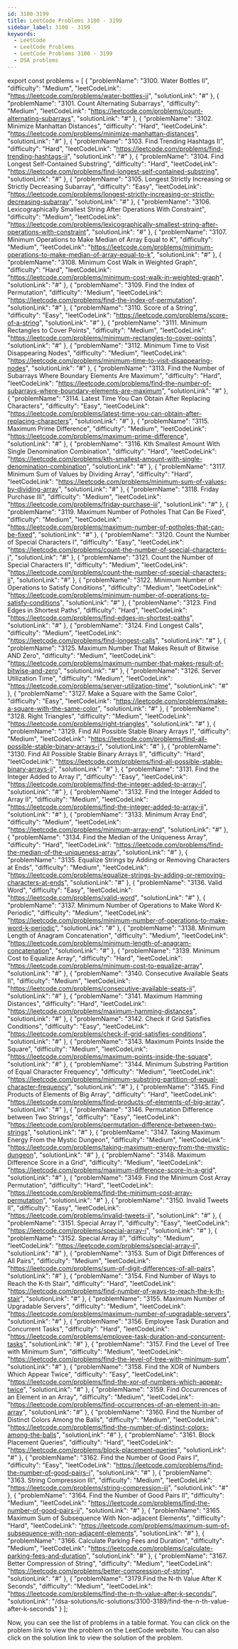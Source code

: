 ```yaml
---
id: 3100-3199
title: LeetCode Problems 3100 - 3199
sidebar_label: 3100 - 3199
keywords:
  - LeetCode
  - LeetCode Problems
  - LeetCode Problems 3100 - 3199
  - DSA problems
---
```


export const problems = [
{
    "problemName": "3100. Water Bottles II",
    "difficulty": "Medium",
    "leetCodeLink": "https://leetcode.com/problems/water-bottles-ii",
    "solutionLink": "#"
  },
  {
    "problemName": "3101. Count Alternating Subarrays",
    "difficulty": "Medium",
    "leetCodeLink": "https://leetcode.com/problems/count-alternating-subarrays",
    "solutionLink": "#"
  },
  {
    "problemName": "3102. Minimize Manhattan Distances",
    "difficulty": "Hard",
    "leetCodeLink": "https://leetcode.com/problems/minimize-manhattan-distances",
    "solutionLink": "#"
  },
  {
    "problemName": "3103. Find Trending Hashtags II",
    "difficulty": "Hard",
    "leetCodeLink": "https://leetcode.com/problems/find-trending-hashtags-ii",
    "solutionLink": "#"
  },
  {
    "problemName": "3104. Find Longest Self-Contained Substring",
    "difficulty": "Hard",
    "leetCodeLink": "https://leetcode.com/problems/find-longest-self-contained-substring",
    "solutionLink": "#"
  },
  {
    "problemName": "3105. Longest Strictly Increasing or Strictly Decreasing Subarray",
    "difficulty": "Easy",
    "leetCodeLink": "https://leetcode.com/problems/longest-strictly-increasing-or-strictly-decreasing-subarray",
    "solutionLink": "#"
  },
  {
    "problemName": "3106. Lexicographically Smallest String After Operations With Constraint",
    "difficulty": "Medium",
    "leetCodeLink": "https://leetcode.com/problems/lexicographically-smallest-string-after-operations-with-constraint",
    "solutionLink": "#"
  },
  {
    "problemName": "3107. Minimum Operations to Make Median of Array Equal to K",
    "difficulty": "Medium",
    "leetCodeLink": "https://leetcode.com/problems/minimum-operations-to-make-median-of-array-equal-to-k",
    "solutionLink": "#"
  },
  {
    "problemName": "3108. Minimum Cost Walk in Weighted Graph",
    "difficulty": "Hard",
    "leetCodeLink": "https://leetcode.com/problems/minimum-cost-walk-in-weighted-graph",
    "solutionLink": "#"
  },
  {
    "problemName": "3109. Find the Index of Permutation",
    "difficulty": "Medium",
    "leetCodeLink": "https://leetcode.com/problems/find-the-index-of-permutation",
    "solutionLink": "#"
  },
  {
    "problemName": "3110. Score of a String",
    "difficulty": "Easy",
    "leetCodeLink": "https://leetcode.com/problems/score-of-a-string",
    "solutionLink": "#"
  },
  {
    "problemName": "3111. Minimum Rectangles to Cover Points",
    "difficulty": "Medium",
    "leetCodeLink": "https://leetcode.com/problems/minimum-rectangles-to-cover-points",
    "solutionLink": "#"
  },
  {
    "problemName": "3112. Minimum Time to Visit Disappearing Nodes",
    "difficulty": "Medium",
    "leetCodeLink": "https://leetcode.com/problems/minimum-time-to-visit-disappearing-nodes",
    "solutionLink": "#"
  },
  {
    "problemName": "3113. Find the Number of Subarrays Where Boundary Elements Are Maximum",
    "difficulty": "Hard",
    "leetCodeLink": "https://leetcode.com/problems/find-the-number-of-subarrays-where-boundary-elements-are-maximum",
    "solutionLink": "#"
  },
  {
    "problemName": "3114. Latest Time You Can Obtain After Replacing Characters",
    "difficulty": "Easy",
    "leetCodeLink": "https://leetcode.com/problems/latest-time-you-can-obtain-after-replacing-characters",
    "solutionLink": "#"
  },
  {
    "problemName": "3115. Maximum Prime Difference",
    "difficulty": "Medium",
    "leetCodeLink": "https://leetcode.com/problems/maximum-prime-difference",
    "solutionLink": "#"
  },
  {
    "problemName": "3116. Kth Smallest Amount With Single Denomination Combination",
    "difficulty": "Hard",
    "leetCodeLink": "https://leetcode.com/problems/kth-smallest-amount-with-single-denomination-combination",
    "solutionLink": "#"
  },
  {
    "problemName": "3117. Minimum Sum of Values by Dividing Array",
    "difficulty": "Hard",
    "leetCodeLink": "https://leetcode.com/problems/minimum-sum-of-values-by-dividing-array",
    "solutionLink": "#"
  },
  {
    "problemName": "3118. Friday Purchase III",
    "difficulty": "Medium",
    "leetCodeLink": "https://leetcode.com/problems/friday-purchase-iii",
    "solutionLink": "#"
  },
  {
    "problemName": "3119. Maximum Number of Potholes That Can Be Fixed",
    "difficulty": "Medium",
    "leetCodeLink": "https://leetcode.com/problems/maximum-number-of-potholes-that-can-be-fixed",
    "solutionLink": "#"
  },
  {
    "problemName": "3120. Count the Number of Special Characters I",
    "difficulty": "Easy",
    "leetCodeLink": "https://leetcode.com/problems/count-the-number-of-special-characters-i",
    "solutionLink": "#"
  },
  {
    "problemName": "3121. Count the Number of Special Characters II",
    "difficulty": "Medium",
    "leetCodeLink": "https://leetcode.com/problems/count-the-number-of-special-characters-ii",
    "solutionLink": "#"
  },
  {
    "problemName": "3122. Minimum Number of Operations to Satisfy Conditions",
    "difficulty": "Medium",
    "leetCodeLink": "https://leetcode.com/problems/minimum-number-of-operations-to-satisfy-conditions",
    "solutionLink": "#"
  },
  {
    "problemName": "3123. Find Edges in Shortest Paths",
    "difficulty": "Hard",
    "leetCodeLink": "https://leetcode.com/problems/find-edges-in-shortest-paths",
    "solutionLink": "#"
  },
  {
    "problemName": "3124. Find Longest Calls",
    "difficulty": "Medium",
    "leetCodeLink": "https://leetcode.com/problems/find-longest-calls",
    "solutionLink": "#"
  },
  {
    "problemName": "3125. Maximum Number That Makes Result of Bitwise AND Zero",
    "difficulty": "Medium",
    "leetCodeLink": "https://leetcode.com/problems/maximum-number-that-makes-result-of-bitwise-and-zero",
    "solutionLink": "#"
  },
  {
    "problemName": "3126. Server Utilization Time",
    "difficulty": "Medium",
    "leetCodeLink": "https://leetcode.com/problems/server-utilization-time",
    "solutionLink": "#"
  },
  {
    "problemName": "3127. Make a Square with the Same Color",
    "difficulty": "Easy",
    "leetCodeLink": "https://leetcode.com/problems/make-a-square-with-the-same-color",
    "solutionLink": "#"
  },
  {
    "problemName": "3128. Right Triangles",
    "difficulty": "Medium",
    "leetCodeLink": "https://leetcode.com/problems/right-triangles",
    "solutionLink": "#"
  },
  {
    "problemName": "3129. Find All Possible Stable Binary Arrays I",
    "difficulty": "Medium",
    "leetCodeLink": "https://leetcode.com/problems/find-all-possible-stable-binary-arrays-i",
    "solutionLink": "#"
  },
  {
    "problemName": "3130. Find All Possible Stable Binary Arrays II",
    "difficulty": "Hard",
    "leetCodeLink": "https://leetcode.com/problems/find-all-possible-stable-binary-arrays-ii",
    "solutionLink": "#"
  },
  {
    "problemName": "3131. Find the Integer Added to Array I",
    "difficulty": "Easy",
    "leetCodeLink": "https://leetcode.com/problems/find-the-integer-added-to-array-i",
    "solutionLink": "#"
  },
  {
    "problemName": "3132. Find the Integer Added to Array II",
    "difficulty": "Medium",
    "leetCodeLink": "https://leetcode.com/problems/find-the-integer-added-to-array-ii",
    "solutionLink": "#"
  },
  {
    "problemName": "3133. Minimum Array End",
    "difficulty": "Medium",
    "leetCodeLink": "https://leetcode.com/problems/minimum-array-end",
    "solutionLink": "#"
  },
  {
    "problemName": "3134. Find the Median of the Uniqueness Array",
    "difficulty": "Hard",
    "leetCodeLink": "https://leetcode.com/problems/find-the-median-of-the-uniqueness-array",
    "solutionLink": "#"
  },
  {
    "problemName": "3135. Equalize Strings by Adding or Removing Characters at Ends",
    "difficulty": "Medium",
    "leetCodeLink": "https://leetcode.com/problems/equalize-strings-by-adding-or-removing-characters-at-ends",
    "solutionLink": "#"
  },
  {
    "problemName": "3136. Valid Word",
    "difficulty": "Easy",
    "leetCodeLink": "https://leetcode.com/problems/valid-word",
    "solutionLink": "#"
  },
  {
    "problemName": "3137. Minimum Number of Operations to Make Word K-Periodic",
    "difficulty": "Medium",
    "leetCodeLink": "https://leetcode.com/problems/minimum-number-of-operations-to-make-word-k-periodic",
    "solutionLink": "#"
  },
  {
    "problemName": "3138. Minimum Length of Anagram Concatenation",
    "difficulty": "Medium",
    "leetCodeLink": "https://leetcode.com/problems/minimum-length-of-anagram-concatenation",
    "solutionLink": "#"
  },
  {
    "problemName": "3139. Minimum Cost to Equalize Array",
    "difficulty": "Hard",
    "leetCodeLink": "https://leetcode.com/problems/minimum-cost-to-equalize-array",
    "solutionLink": "#"
  },
  {
    "problemName": "3140. Consecutive Available Seats II",
    "difficulty": "Medium",
    "leetCodeLink": "https://leetcode.com/problems/consecutive-available-seats-ii",
    "solutionLink": "#"
  },
  {
    "problemName": "3141. Maximum Hamming Distances",
    "difficulty": "Hard",
    "leetCodeLink": "https://leetcode.com/problems/maximum-hamming-distances",
    "solutionLink": "#"
  },
  {
    "problemName": "3142. Check if Grid Satisfies Conditions",
    "difficulty": "Easy",
    "leetCodeLink": "https://leetcode.com/problems/check-if-grid-satisfies-conditions",
    "solutionLink": "#"
  },
  {
    "problemName": "3143. Maximum Points Inside the Square",
    "difficulty": "Medium",
    "leetCodeLink": "https://leetcode.com/problems/maximum-points-inside-the-square",
    "solutionLink": "#"
  },
  {
    "problemName": "3144. Minimum Substring Partition of Equal Character Frequency",
    "difficulty": "Medium",
    "leetCodeLink": "https://leetcode.com/problems/minimum-substring-partition-of-equal-character-frequency",
    "solutionLink": "#"
  },
  {
    "problemName": "3145. Find Products of Elements of Big Array",
    "difficulty": "Hard",
    "leetCodeLink": "https://leetcode.com/problems/find-products-of-elements-of-big-array",
    "solutionLink": "#"
  },
  {
    "problemName": "3146. Permutation Difference between Two Strings",
    "difficulty": "Easy",
    "leetCodeLink": "https://leetcode.com/problems/permutation-difference-between-two-strings",
    "solutionLink": "#"
  },
  {
    "problemName": "3147. Taking Maximum Energy From the Mystic Dungeon",
    "difficulty": "Medium",
    "leetCodeLink": "https://leetcode.com/problems/taking-maximum-energy-from-the-mystic-dungeon",
    "solutionLink": "#"
  },
  {
    "problemName": "3148. Maximum Difference Score in a Grid",
    "difficulty": "Medium",
    "leetCodeLink": "https://leetcode.com/problems/maximum-difference-score-in-a-grid",
    "solutionLink": "#"
  },
  {
    "problemName": "3149. Find the Minimum Cost Array Permutation",
    "difficulty": "Hard",
    "leetCodeLink": "https://leetcode.com/problems/find-the-minimum-cost-array-permutation",
    "solutionLink": "#"
  },
  {
    "problemName": "3150. Invalid Tweets II",
    "difficulty": "Easy",
    "leetCodeLink": "https://leetcode.com/problems/invalid-tweets-ii",
    "solutionLink": "#"
  },
  {
    "problemName": "3151. Special Array I",
    "difficulty": "Easy",
    "leetCodeLink": "https://leetcode.com/problems/special-array-i",
    "solutionLink": "#"
  },
  {
    "problemName": "3152. Special Array II",
    "difficulty": "Medium",
    "leetCodeLink": "https://leetcode.com/problems/special-array-ii",
    "solutionLink": "#"
  },
  {
    "problemName": "3153. Sum of Digit Differences of All Pairs",
    "difficulty": "Medium",
    "leetCodeLink": "https://leetcode.com/problems/sum-of-digit-differences-of-all-pairs",
    "solutionLink": "#"
  },
  {
    "problemName": "3154. Find Number of Ways to Reach the K-th Stair",
    "difficulty": "Hard",
    "leetCodeLink": "https://leetcode.com/problems/find-number-of-ways-to-reach-the-k-th-stair",
    "solutionLink": "#"
  },
  {
    "problemName": "3155. Maximum Number of Upgradable Servers",
    "difficulty": "Medium",
    "leetCodeLink": "https://leetcode.com/problems/maximum-number-of-upgradable-servers",
    "solutionLink": "#"
  },
  {
    "problemName": "3156. Employee Task Duration and Concurrent Tasks",
    "difficulty": "Hard",
    "leetCodeLink": "https://leetcode.com/problems/employee-task-duration-and-concurrent-tasks",
    "solutionLink": "#"
  },
  {
    "problemName": "3157. Find the Level of Tree with Minimum Sum",
    "difficulty": "Medium",
    "leetCodeLink": "https://leetcode.com/problems/find-the-level-of-tree-with-minimum-sum",
    "solutionLink": "#"
  },
  {
    "problemName": "3158. Find the XOR of Numbers Which Appear Twice",
    "difficulty": "Easy",
    "leetCodeLink": "https://leetcode.com/problems/find-the-xor-of-numbers-which-appear-twice",
    "solutionLink": "#"
  },
  {
    "problemName": "3159. Find Occurrences of an Element in an Array",
    "difficulty": "Medium",
    "leetCodeLink": "https://leetcode.com/problems/find-occurrences-of-an-element-in-an-array",
    "solutionLink": "#"
  },
  {
    "problemName": "3160. Find the Number of Distinct Colors Among the Balls",
    "difficulty": "Medium",
    "leetCodeLink": "https://leetcode.com/problems/find-the-number-of-distinct-colors-among-the-balls",
    "solutionLink": "#"
  },
  {
    "problemName": "3161. Block Placement Queries",
    "difficulty": "Hard",
    "leetCodeLink": "https://leetcode.com/problems/block-placement-queries",
    "solutionLink": "#"
  },
  {
    "problemName": "3162. Find the Number of Good Pairs I",
    "difficulty": "Easy",
    "leetCodeLink": "https://leetcode.com/problems/find-the-number-of-good-pairs-i",
    "solutionLink": "#"
  },
  {
    "problemName": "3163. String Compression III",
    "difficulty": "Medium",
    "leetCodeLink": "https://leetcode.com/problems/string-compression-iii",
    "solutionLink": "#"
  },
  {
    "problemName": "3164. Find the Number of Good Pairs II",
    "difficulty": "Medium",
    "leetCodeLink": "https://leetcode.com/problems/find-the-number-of-good-pairs-ii",
    "solutionLink": "#"
  },
  {
    "problemName": "3165. Maximum Sum of Subsequence With Non-adjacent Elements",
    "difficulty": "Hard",
    "leetCodeLink": "https://leetcode.com/problems/maximum-sum-of-subsequence-with-non-adjacent-elements",
    "solutionLink": "#"
  },
  {
    "problemName": "3166. Calculate Parking Fees and Duration",
    "difficulty": "Medium",
    "leetCodeLink": "https://leetcode.com/problems/calculate-parking-fees-and-duration",
    "solutionLink": "#"
  },
  {
    "problemName": "3167. Better Compression of String",
    "difficulty": "Medium",
    "leetCodeLink": "https://leetcode.com/problems/better-compression-of-string",
    "solutionLink": "#"
  },
   {
    "problemName": "3179.Find the N-th Value After K Seconds",
    "difficulty": "Medium",
    "leetCodeLink": "https://leetcode.com/problems/find-the-n-th-value-after-k-seconds/",
    "solutionLink": "/dsa-solutions/lc-solutions/3100-3189/find-the-n-th-value-after-k-seconds"
  }
];

<Table 
    title=""
    data={problems}
    isSorted={false}
    collectionLink="https://leetcode.com/study-plan/programming-skills"
/>

Now, you can see the list of problems in a table format. You can click on the problem link to view the problem on the LeetCode website. You can also click on the solution link to view the solution of the problem.